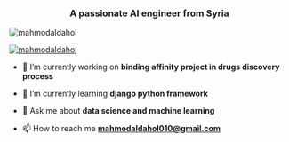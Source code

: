 <h3 align="center">A passionate AI engineer from Syria</h3>

<p align="left"> <img src="https://komarev.com/ghpvc/?username=mahmodaldahol&label=Profile%20views&color=0e75b6&style=flat" alt="mahmodaldahol" /> </p>

<p align="left"> <a href="https://github.com/ryo-ma/github-profile-trophy"><img src="https://github-profile-trophy.vercel.app/?username=mahmodaldahol" alt="mahmodaldahol" /></a> </p>

- 🔭 I’m currently working on **binding affinity project in drugs discovery process**

- 🌱 I’m currently learning **django python framework**

- 💬 Ask me about **data science and machine learning**

- 📫 How to reach me **mahmodaldahol010@gmail.com**

